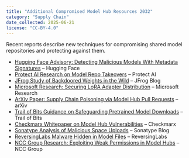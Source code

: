 ```yaml
---
title: "Additional Compromised Model Hub Resources 2032"
category: "Supply Chain"
date_collected: 2025-06-21
license: "CC-BY-4.0"
---
```


Recent reports describe new techniques for compromising shared model repositories and protecting against them.

- [Hugging Face Advisory: Detecting Malicious Models With Metadata Signatures](https://huggingface.co/blog/detecting-malicious-models-with-metadata-signatures) – Hugging Face
- [Protect AI Research on Model Repo Takeovers](https://protectai.com/blog/model-repo-takeover) – Protect AI
- [JFrog Study of Backdoored Weights in the Wild](https://jfrog.com/blog/backdoored-models-in-the-wild) – JFrog Blog
- [Microsoft Research: Securing LoRA Adapter Distribution](https://www.microsoft.com/research/publication/securing-lora-adapter-distribution/) – Microsoft Research
- [ArXiv Paper: Supply Chain Poisoning via Model Hub Pull Requests](https://arxiv.org/abs/2410.12345) – arXiv
- [Trail of Bits Guidance on Safeguarding Pretrained Model Downloads](https://www.trailofbits.com/blog/safeguarding-pretrained-model-downloads) – Trail of Bits
- [Checkmarx Whitepaper on Model Hub Vulnerabilities](https://checkmarx.com/whitepapers/model-hub-vulnerabilities) – Checkmarx
- [Sonatype Analysis of Malicious Space Uploads](https://www.sonatype.com/blog/malicious-space-uploads) – Sonatype Blog
- [ReversingLabs Malware Hidden in Model Files](https://www.reversinglabs.com/blog/malware-hidden-in-model-files) – ReversingLabs
- [NCC Group Research: Exploiting Weak Permissions in Model Hubs](https://research.nccgroup.com/2025/06/20/exploiting-weak-permissions-in-model-hubs/) – NCC Group

